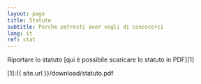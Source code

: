 ```yaml
---
layout: page
title: Statuto
subtitle: Perche potresti aver vogli di conoscerci
lang: it
ref: stat
---
```


Riportare lo statuto [qui è possibile scaricare lo statuto in PDF][1]

[1]:{{ site.url }}/download/statuto.pdf



